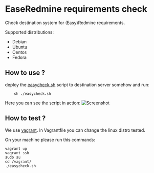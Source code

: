 # EaseRedmine requirements check

Check destination system for (Easy)Redmine requirements.

Supported distributions:

  * Debian
  * Ubuntu
  * Centos
  * Fedora

## How to use ?

deploy the [easycheck.sh](https://raw.githubusercontent.com/easyredmine/easy_server_requirements_check/master/easycheck.sh) script to destination server somehow and run:

        sh ./easycheck.sh


Here you can see the script in action:
![Screenshot](https://raw.githubusercontent.com/easyredmine/easy_server_requirements_check/master/easycheck.png)

## How to test ?

We use [vagrant](https://www.vagrantup.com/). In Vagrantfile you can change the linux distro tested.

On your machine please run this commands:

```
vagrant up
vagrant ssh
sudo su
cd /vagrant/
./easycheck.sh
```
